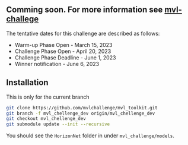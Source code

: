 ## Comming soon. For more information see [mvl-challege](https://mvlchallenge.github.io/)

The tentative dates for this challenge are described as follows: 
* Warm-up Phase Open - March 15, 2023
* Challenge Phase Open - April 20, 2023
* Challenge Phase Deadline - June 1, 2023
* Winner notification - June 6, 2023

## Installation

This is only for the current branch
```bash
git clone https://github.com/mvlchallenge/mvl_toolkit.git
git branch -f mvl_chellenge_dev origin/mvl_chellenge_dev
git checkout mvl_chellenge_dev
git submodule update --init --recursive
```
You should see the `HorizonNet` folder in under `mvl_challenge/models`.